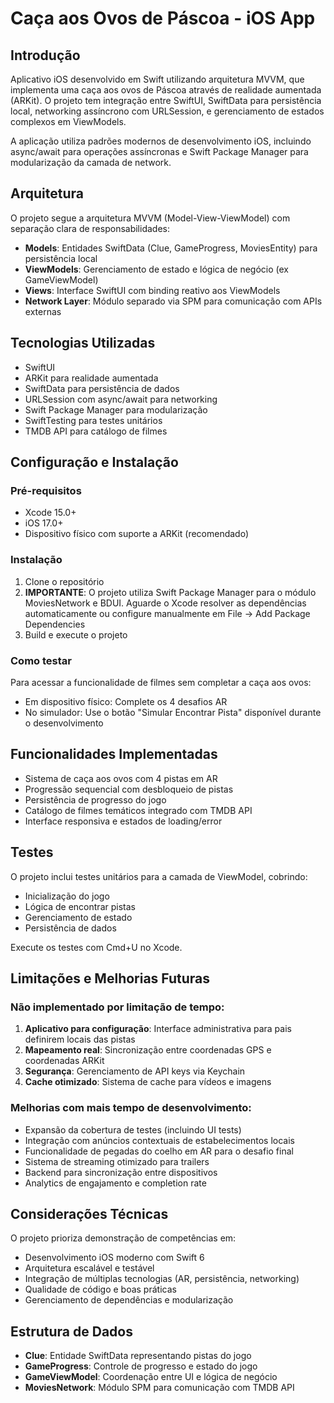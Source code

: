 # Caça aos Ovos de Páscoa - iOS App

## Introdução

Aplicativo iOS desenvolvido em Swift utilizando arquitetura MVVM, que implementa uma caça aos ovos de Páscoa através de realidade aumentada (ARKit). O projeto tem integração entre SwiftUI, SwiftData para persistência local, networking assíncrono com URLSession, e gerenciamento de estados complexos em ViewModels.

A aplicação utiliza padrões modernos de desenvolvimento iOS, incluindo async/await para operações assíncronas e Swift Package Manager para modularização da camada de network.

## Arquitetura

O projeto segue a arquitetura MVVM (Model-View-ViewModel) com separação clara de responsabilidades:

- **Models**: Entidades SwiftData (Clue, GameProgress, MoviesEntity) para persistência local
- **ViewModels**: Gerenciamento de estado e lógica de negócio (ex GameViewModel)
- **Views**: Interface SwiftUI com binding reativo aos ViewModels
- **Network Layer**: Módulo separado via SPM para comunicação com APIs externas

## Tecnologias Utilizadas

- SwiftUI
- ARKit para realidade aumentada
- SwiftData para persistência de dados
- URLSession com async/await para networking
- Swift Package Manager para modularização
- SwiftTesting para testes unitários
- TMDB API para catálogo de filmes

## Configuração e Instalação

### Pré-requisitos
- Xcode 15.0+
- iOS 17.0+
- Dispositivo físico com suporte a ARKit (recomendado)

### Instalação

1. Clone o repositório
2. **IMPORTANTE**: O projeto utiliza Swift Package Manager para o módulo MoviesNetwork e BDUI. Aguarde o Xcode resolver as dependências automaticamente ou configure manualmente em File -> Add Package Dependencies
3. Build e execute o projeto

### Como testar

Para acessar a funcionalidade de filmes sem completar a caça aos ovos:
- Em dispositivo físico: Complete os 4 desafios AR
- No simulador: Use o botão "Simular Encontrar Pista" disponível durante o desenvolvimento

## Funcionalidades Implementadas

- Sistema de caça aos ovos com 4 pistas em AR
- Progressão sequencial com desbloqueio de pistas
- Persistência de progresso do jogo
- Catálogo de filmes temáticos integrado com TMDB API
- Interface responsiva e estados de loading/error

## Testes

O projeto inclui testes unitários para a camada de ViewModel, cobrindo:
- Inicialização do jogo
- Lógica de encontrar pistas
- Gerenciamento de estado
- Persistência de dados

Execute os testes com Cmd+U no Xcode.

## Limitações e Melhorias Futuras

### Não implementado por limitação de tempo:

1. **Aplicativo para configuração**: Interface administrativa para pais definirem locais das pistas
2. **Mapeamento real**: Sincronização entre coordenadas GPS e coordenadas ARKit
3. **Segurança**: Gerenciamento de API keys via Keychain
4. **Cache otimizado**: Sistema de cache para vídeos e imagens

### Melhorias com mais tempo de desenvolvimento:

- Expansão da cobertura de testes (incluindo UI tests)
- Integração com anúncios contextuais de estabelecimentos locais
- Funcionalidade de pegadas do coelho em AR para o desafio final
- Sistema de streaming otimizado para trailers
- Backend para sincronização entre dispositivos
- Analytics de engajamento e completion rate

## Considerações Técnicas

O projeto prioriza demonstração de competências em:
- Desenvolvimento iOS moderno com Swift 6
- Arquitetura escalável e testável
- Integração de múltiplas tecnologias (AR, persistência, networking)
- Qualidade de código e boas práticas
- Gerenciamento de dependências e modularização

## Estrutura de Dados

- **Clue**: Entidade SwiftData representando pistas do jogo
- **GameProgress**: Controle de progresso e estado do jogo
- **GameViewModel**: Coordenação entre UI e lógica de negócio
- **MoviesNetwork**: Módulo SPM para comunicação com TMDB API

